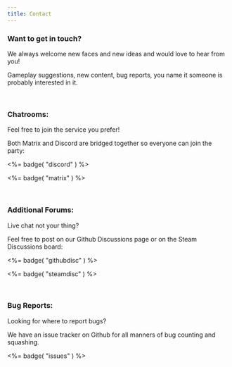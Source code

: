 ```yaml
---
title: Contact
---
```


### Want to get in touch?

We always welcome new faces and new ideas and would love to hear from you!

Gameplay suggestions, new content, bug reports, you name it someone is probably interested in it.

<br>

### Chatrooms:
Feel free to join the service you prefer!

Both Matrix and Discord are bridged together so everyone can join the party:

<%= badge( "discord" ) %>

<%= badge( "matrix" ) %>

<br>

### Additional Forums:
Live chat not your thing?

Feel free to post on our Github Discussions page or on the Steam Discussions board:

<%= badge( "githubdisc" ) %>

<%= badge( "steamdisc" ) %>

<br>

### Bug Reports:
Looking for where to report bugs?

We have an issue tracker on Github for all manners of bug counting and squashing.

<%= badge( "issues" ) %>
